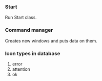 
### Start
Run Start class.

### Command manager
Creates new windows and puts data on them.

### Icon types in database
1. error
2. attention
3. ok
